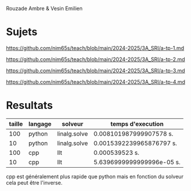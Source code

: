 Rouzade Ambre & Vesin Emilien


# Sujets
https://github.com/nim65s/teach/blob/main/2024-2025/3A_SRI/a-tp-1.md

https://github.com/nim65s/teach/blob/main/2024-2025/3A_SRI/a-tp-2.md

https://github.com/nim65s/teach/blob/main/2024-2025/3A_SRI/a-tp-3.md

https://github.com/nim65s/teach/blob/main/2024-2025/3A_SRI/a-tp-4.md

# Resultats

|taille| langage |  solveur   |  temps d'execution      |
|------|---------|------------|-------------------------|
| 100  | python  |linalg.solve|0.008101987999907578 s.  |
|  10  | python  |linalg.solve|0.0015392239965876797 s. |
| 100  | cpp     |     llt    |0.000539523 s.           |
|  10  | cpp     |     llt    |5.6396999999999996e-05 s.|

cpp est généralement plus rapide que python mais en fonction du solveur cela peut être l'inverse.
